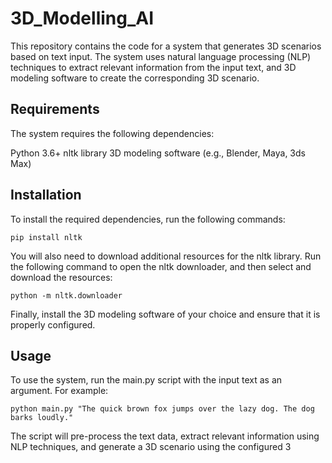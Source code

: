 # 3D_Modelling_AI
This repository contains the code for a system that generates 3D scenarios based on text input. The system uses natural language processing (NLP) techniques to extract relevant information from the input text, and 3D modeling software to create the corresponding 3D scenario.

## Requirements
The system requires the following dependencies:

Python 3.6+
nltk library
3D modeling software (e.g., Blender, Maya, 3ds Max)

## Installation
To install the required dependencies, run the following commands:
```
pip install nltk
```
You will also need to download additional resources for the nltk library. Run the following command to open the nltk downloader, and then select and download the resources:

```
python -m nltk.downloader
```
Finally, install the 3D modeling software of your choice and ensure that it is properly configured.

## Usage
To use the system, run the main.py script with the input text as an argument. For example:

```
python main.py "The quick brown fox jumps over the lazy dog. The dog barks loudly."
```
The script will pre-process the text data, extract relevant information using NLP techniques, and generate a 3D scenario using the configured 3
